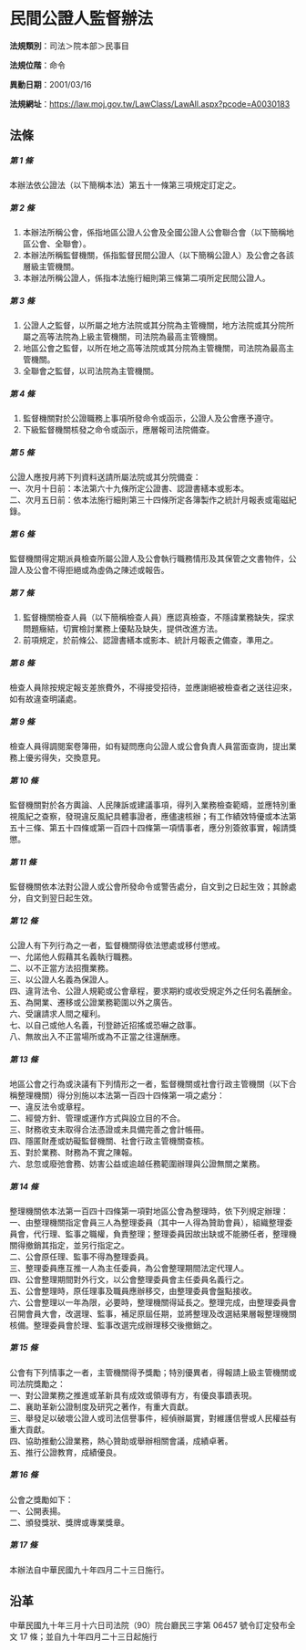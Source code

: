 # 民間公證人監督辦法




**法規類別**：司法＞院本部＞民事目

**法規位階**：命令

**異動日期**：2001/03/16  

**法規網址**：https://law.moj.gov.tw/LawClass/LawAll.aspx?pcode=A0030183



## 法條
##### 第 1 條
本辦法依公證法（以下簡稱本法）第五十一條第三項規定訂定之。

##### 第 2 條
1. 本辦法所稱公會，係指地區公證人公會及全國公證人公會聯合會（以下簡稱地區公會、全聯會）。
1. 本辦法所稱監督機關，係指監督民間公證人（以下簡稱公證人）及公會之各該層級主管機關。
1. 本辦法所稱公證人，係指本法施行細則第三條第二項所定民間公證人。

##### 第 3 條
1. 公證人之監督，以所屬之地方法院或其分院為主管機關，地方法院或其分院所屬之高等法院為上級主管機關，司法院為最高主管機關。
1. 地區公會之監督，以所在地之高等法院或其分院為主管機關，司法院為最高主管機關。
1. 全聯會之監督，以司法院為主管機關。

##### 第 4 條
1. 監督機關對於公證職務上事項所發命令或函示，公證人及公會應予遵守。
1. 下級監督機關核發之命令或函示，應層報司法院備查。

##### 第 5 條
公證人應按月將下列資料送請所屬法院或其分院備查：  
一、次月十日前：本法第六十九條所定公證書、認證書繕本或影本。  
二、次月五日前：依本法施行細則第三十四條所定各簿製作之統計月報表或電磁紀錄。

##### 第 6 條
監督機關得定期派員檢查所屬公證人及公會執行職務情形及其保管之文書物件，公證人及公會不得拒絕或為虛偽之陳述或報告。

##### 第 7 條
1. 監督機關檢查人員（以下簡稱檢查人員）應認真檢查，不隱諱業務缺失，探求問題癥結，切實檢討業務上優點及缺失，提供改進方法。
1. 前項規定，於前條公、認證書繕本或影本、統計月報表之備查，準用之。

##### 第 8 條
檢查人員除按規定報支差旅費外，不得接受招待，並應謝絕被檢查者之送往迎來，如有故違查明議處。

##### 第 9 條
檢查人員得調閱案卷簿冊，如有疑問應向公證人或公會負責人員當面查詢，提出業務上優劣得失，交換意見。

##### 第 10 條
監督機關對於各方輿論、人民陳訴或建議事項，得列入業務檢查範疇，並應特別重視風紀之查察，發現違反風紀具體事證者，應儘速核辦；有工作績效特優或本法第五十三條、第五十四條或第一百四十四條第一項情事者，應分別簽敘事實，報請獎懲。

##### 第 11 條
監督機關依本法對公證人或公會所發命令或警告處分，自文到之日起生效；其餘處分，自文到翌日起生效。

##### 第 12 條
公證人有下列行為之一者，監督機關得依法懲處或移付懲戒。  
一、允諾他人假藉其名義執行職務。  
二、以不正當方法招攬業務。  
三、以公證人名義為保證人。  
四、違背法令、公證人規範或公會章程，要求期約或收受規定外之任何名義酬金。  
五、為開業、遷移或公證業務範圍以外之廣告。  
六、受讓請求人間之權利。  
七、以自己或他人名義，刊登跡近招搖或恐嚇之啟事。  
八、無故出入不正當場所或為不正當之往還酬應。

##### 第 13 條
地區公會之行為或決議有下列情形之一者，監督機關或社會行政主管機關（以下合稱整理機關）得分別施以本法第一百四十四條第一項之處分：  
一、違反法令或章程。  
二、經營方針、管理或運作方式與設立目的不合。  
三、財務收支未取得合法憑證或未具備完善之會計帳冊。  
四、隱匿財產或妨礙監督機關、社會行政主管機關查核。  
五、對於業務、財務為不實之陳報。  
六、怠忽或廢弛會務、妨害公益或逾越任務範圍辦理與公證無關之業務。

##### 第 14 條
整理機關依本法第一百四十四條第一項對地區公會為整理時，依下列規定辦理：  
一、由整理機關指定會員三人為整理委員（其中一人得為贊助會員），組織整理委員會，代行理、監事之職權，負責整理；整理委員因故出缺或不能勝任者，整理機關得撤銷其指定，並另行指定之。  
二、公會原任理、監事不得為整理委員。  
三、整理委員應互推一人為主任委員，為公會整理期間法定代理人。  
四、公會整理期間對外行文，以公會整理委員會主任委員名義行之。  
五、公會整理時，原任理事及職員應辦移交，由整理委員會盤點接收。  
六、公會整理以一年為限，必要時，整理機關得延長之。整理完成，由整理委員會召開會員大會，改選理、監事，補足原屆任期，並將整理及改選結果層報整理機關核備。整理委員會於理、監事改選完成辦理移交後撤銷之。

##### 第 15 條
公會有下列情事之一者，主管機關得予獎勵；特別優異者，得報請上級主管機關或司法院獎勵之：  
一、對公證業務之推進或革新具有成效或領導有方，有優良事蹟表現。  
二、襄助革新公證制度及研究之著作，有重大貢獻。  
三、舉發足以破壞公證人或司法信譽事件，經偵辦屬實，對維護信譽或人民權益有重大貢獻。  
四、協助推動公證業務，熱心贊助或舉辦相關會議，成績卓著。  
五、推行公證教育，成績優良。

##### 第 16 條
公會之獎勵如下：  
一、公開表揚。  
二、頒發獎狀、獎牌或專業獎章。

##### 第 17 條
本辦法自中華民國九十年四月二十三日施行。

## 沿革
中華民國九十年三月十六日司法院（90）院台廳民三字第 06457  號令訂定發布全文 17 條；並自九十年四月二十三日起施行
